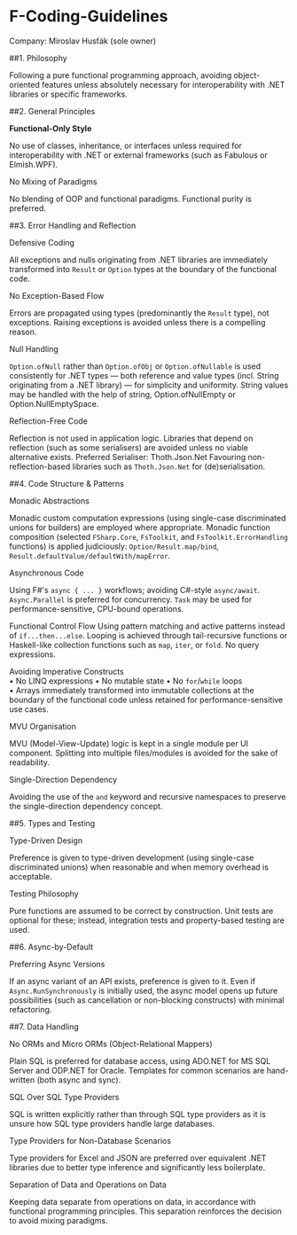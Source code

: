 # F-Coding-Guidelines

Company: Miroslav Husťák (sole owner)

##1. Philosophy

Following a pure functional programming approach, avoiding object-oriented features unless absolutely necessary for interoperability with .NET libraries or specific frameworks.

##2. General Principles

**Functional-Only Style**

No use of classes, inheritance, or interfaces unless required for interoperability with .NET or external frameworks (such as Fabulous or Elmish.WPF).

No Mixing of Paradigms

No blending of OOP and functional paradigms. Functional purity is preferred.

##3. Error Handling and Reflection

Defensive Coding

All exceptions and nulls originating from .NET libraries are immediately transformed into `Result` or `Option` types at the boundary of the functional code.

No Exception-Based Flow

Errors are propagated using types (predominantly the `Result` type), not exceptions. Raising exceptions is avoided unless there is a compelling reason.

Null Handling

`Option.ofNull` rather than `Option.ofObj` or `Option.ofNullable` is used consistently for .NET types — both reference and value types (incl. String originating from a .NET library) — for simplicity and uniformity. String values may be handled with the help of string, Option.ofNullEmpty or Option.NullEmptySpace.  

Reflection-Free Code

Reflection is not used in application logic. Libraries that depend on reflection (such as some serialisers) are avoided unless no viable alternative exists.
Preferred Serialiser: Thoth.Json.Net
Favouring non-reflection-based libraries such as `Thoth.Json.Net` for (de)serialisation.

##4. Code Structure & Patterns

Monadic Abstractions

Monadic custom computation expressions (using single-case discriminated unions for builders) are employed where appropriate. Monadic function composition (selected `FSharp.Core`, `FsToolkit`, and `FsToolkit.ErrorHandling` functions) is applied judiciously: `Option/Result.map/bind`, `Result.defaultValue/defaultWith/mapError`.

Asynchronous Code

Using F#'s `async { ... }` workflows; avoiding C#-style `async/await`. `Async.Parallel` is preferred for concurrency. `Task` may be used for performance-sensitive, CPU-bound operations.

Functional Control Flow
Using pattern matching and active patterns instead of `if...then...else`. Looping is achieved through tail-recursive functions or Haskell-like collection functions such as `map`, `iter`, or `fold`. No query expressions.

Avoiding Imperative Constructs  
•	No LINQ expressions 
•	No mutable state
•	No `for`/`while` loops  
•	Arrays immediately transformed into immutable collections at the boundary of the functional code unless retained for performance-sensitive use cases.

MVU Organisation

MVU (Model-View-Update) logic is kept in a single module per UI component. Splitting into multiple files/modules is avoided for the sake of readability.

Single-Direction Dependency

Avoiding the use of the `and` keyword and recursive namespaces to preserve the single-direction dependency concept.

##5. Types and Testing

Type-Driven Design

Preference is given to type-driven development (using single-case discriminated unions) when reasonable and when memory overhead is acceptable.

Testing Philosophy

Pure functions are assumed to be correct by construction. Unit tests are optional for these; instead, integration tests and property-based testing are used.

##6. Async-by-Default

Preferring Async Versions

If an async variant of an API exists, preference is given to it. Even if `Async.RunSynchronously` is initially used, the async model opens up future possibilities (such as cancellation or non-blocking constructs) with minimal refactoring.

##7. Data Handling

No ORMs and Micro ORMs (Object-Relational Mappers)

Plain SQL is preferred for database access, using ADO.NET for MS SQL Server and ODP.NET for Oracle. Templates for common scenarios are hand-written (both async and sync).

SQL Over SQL Type Providers

SQL is written explicitly rather than through SQL type providers as it is unsure how SQL type providers handle large databases.

Type Providers for Non-Database Scenarios

Type providers for Excel and JSON are preferred over equivalent .NET libraries due to better type inference and significantly less boilerplate.

Separation of Data and Operations on Data

Keeping data separate from operations on data, in accordance with functional programming principles. This separation reinforces the decision to avoid mixing paradigms.


